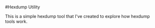 #Hexdump Utility

This is a simple hexdump tool that I've created to explore how hexdump tools work.
